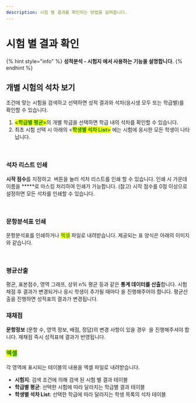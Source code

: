 ```yaml
---
description: 시험 별 결과를 확인하는 방법을 살펴봅니다.
---
```


# 시험 별 결과 확인

{% hint style="info" %}
**성적분석 - 시험지 에서 사용하는 기능을 설명합니다.**
{% endhint %}

## 개별 시험의 석차 보기

조건에 맞는 시험을 검색하고 선택하면 성적 결과와 석차(응시생 모두 또는 학급별)를 확인할 수 있습니다.&#x20;

1. <mark style="color:green;">**<학급별 평균>**</mark>의 개별 학급을 선택하면 학급 내의 석차를 확인할 수 있습니다.
2. 최초 시험 선택 시 아래의 <<mark style="color:green;">**학생별 석차 List>**</mark> 에는 시험에 응시한 모든 학생이 나타납니다.

<figure><img src="../../.gitbook/assets/석차확인.png" alt=""><figcaption></figcaption></figure>

### 석차 리스트 인쇄

**시작 점수**를 지정하고 <img src="../../.gitbook/assets/btn_석차리스트 인쇄.png" alt="" data-size="line"> 버튼을 눌러 석차 리스트를 인쇄 할 수 있습니다. 인쇄 시 가운데 이름을 **\***로 마스킹 처리하여 인쇄가 가능합니다. (참고) 시작 점수를 0점 이상으로 설정하면 모든 석차를 인쇄할 수 있습니다.

<figure><img src="../../.gitbook/assets/석차리스트 인쇄.png" alt=""><figcaption></figcaption></figure>

### 문항분석표 인쇄

문항분석표를 인쇄하거나 <mark style="color:green;">엑셀</mark> 파일로 내려받습니다. 제공되는 표 양식은 아래의 이미지와 같습니다.

<figure><img src="../../.gitbook/assets/문항분석표 양식.png" alt=""><figcaption></figcaption></figure>

### 평균산출

평균, 표본점수, 영역 그래프, 상위 n% 평균 등과 같은 **통계 데이터를 산출**합니다. 시험 채점 후 결과가 변경되거나 응시 학생이 추가될 때마다 <img src="../../.gitbook/assets/btn_평균산출.png" alt="" data-size="line">을 진행해주어야 합니다. 평균산출을 진행하면 성적표의 결과가 변경됩니다.

### 재채점

**문항정보** (문항 수, 영역 정보, 배점, 정답)의 변경 사항이 있을 경우 <img src="../../.gitbook/assets/btn_재채점.png" alt="" data-size="line"> 을 진행해주셔야 합니다. 재채점 즉시 성적표에 결과가 반영됩니다.

### <mark style="color:green;">엑셀</mark>

각 영역에 표시되는 테이블의 내용을 엑셀 파일로 내려받습니다.

* **시험지**: 검색 조건에 의해 검색 된 시험 별 결과 테이블
* **학급별 평균**: 선택한 시험에 따라 달라지는 학급별 결과 테이블
* **학생별 석차 List**: 선택한 학급에 따라 달라지는 학생 목록의 석차 테이블

